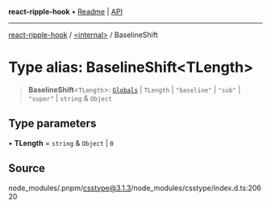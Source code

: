 **react-ripple-hook** • [Readme](../../README.md) \| [API](../../globals.md)

---

[react-ripple-hook](../../README.md) / [\<internal\>](../README.md) / BaselineShift

# Type alias: BaselineShift\<TLength\>

> **BaselineShift**\<`TLength`\>: [`Globals`](Globals.md) \| `TLength` \| `"baseline"` \| `"sub"` \| `"super"` \| `string` & `Object`

## Type parameters

• **TLength** = `string` & `Object` \| `0`

## Source

node_modules/.pnpm/csstype@3.1.3/node_modules/csstype/index.d.ts:20620
